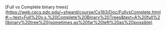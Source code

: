 [Full vs Complete binary trees](https://web.cecs.pdx.edu/~sheard/course/Cs163/Doc/FullvsComplete.html#:~:text=Full%20v.s.%20Complete%20Binary%20Trees&text=A%20full%20binary%20tree%20(sometimes,as%20far%20left%20as%20possible)
